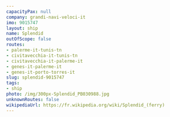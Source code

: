 ```yaml
---
capacityPax: null
company: grandi-navi-veloci-it
imo: 9015747
layout: ship
name: Splendid
outOfScope: false
routes:
- palerme-it-tunis-tn
- civitavecchia-it-tunis-tn
- civitavecchia-it-palerme-it
- genes-it-palerme-it
- genes-it-porto-torres-it
slug: splendid-9015747
tags:
- ship
photo: /img/300px-Splendid_PB030988.jpg
unknownRoutes: false
wikipediaUrl: https://fr.wikipedia.org/wiki/Splendid_(ferry)
---
```

